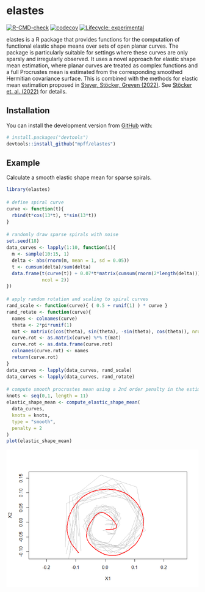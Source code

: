 
<!-- README.md is generated from README.Rmd. Please edit that file -->

# elastes

<!-- badges: start -->

[![R-CMD-check](https://github.com/mpff/elastes/actions/workflows/R-CMD-check.yaml/badge.svg)](https://github.com/mpff/elastes/actions/workflows/R-CMD-check.yaml)
[![codecov](https://codecov.io/gh/mpff/elastes/branch/main/graph/badge.svg?token=p0xOHfDpnk)](https://app.codecov.io/gh/mpff/elastes)
[![Lifecycle:
experimental](https://img.shields.io/badge/lifecycle-experimental-orange.svg)](https://lifecycle.r-lib.org/articles/stages.html#experimental)
<!-- badges: end -->

elastes is a R package that provides functions for the computation of
functional elastic shape means over sets of open planar curves. The
package is particularly suitable for settings where these curves are
only sparsly and irregularly observed. It uses a novel approach for
elastic shape mean estimation, where planar curves are treated as
complex functions and a full Procrustes mean is estimated from the
corresponding smoothed Hermitian covariance surface. This is combined
with the methods for elastic mean estimation proposed in [Steyer,
Stöcker, Greven (2022)](https://doi.org/10.1111/biom.13706). See
[Stöcker et. al. (2022)](https://doi.org/10.48550/arXiv.2203.10522) for
details.

## Installation

You can install the development version from
[GitHub](https://github.com/) with:

``` r
# install.packages("devtools")
devtools::install_github("mpff/elastes")
```

## Example

Calculate a smooth elastic shape mean for sparse spirals.

``` r
library(elastes)

# define spiral curve
curve <- function(t){
  rbind(t*cos(13*t), t*sin(13*t))
}

# randomly draw sparse spirals with noise
set.seed(18)
data_curves <- lapply(1:10, function(i){
  m <- sample(10:15, 1)
  delta <- abs(rnorm(m, mean = 1, sd = 0.05))
  t <- cumsum(delta)/sum(delta)
  data.frame(t(curve(t)) + 0.07*t*matrix(cumsum(rnorm(2*length(delta))),
             ncol = 2))
})

# apply random rotation and scaling to spiral curves
rand_scale <- function(curve){ ( 0.5 + runif(1) ) * curve }
rand_rotate <- function(curve){
  names <- colnames(curve)
  theta <- 2*pi*runif(1)
  mat <- matrix(c(cos(theta), sin(theta), -sin(theta), cos(theta)), nrow = 2, ncol = 2)
  curve.rot <- as.matrix(curve) %*% t(mat)
  curve.rot <- as.data.frame(curve.rot)
  colnames(curve.rot) <- names
  return(curve.rot)
}
data_curves <- lapply(data_curves, rand_scale)
data_curves <- lapply(data_curves, rand_rotate)

# compute smooth procrustes mean using a 2nd order penalty in the estimation
knots <- seq(0,1, length = 11)
elastic_shape_mean <- compute_elastic_shape_mean(
  data_curves,
  knots = knots,
  type = "smooth",
  penalty = 2
)
plot(elastic_shape_mean)
```

![](man/figures/README-example-1.png)<!-- -->
